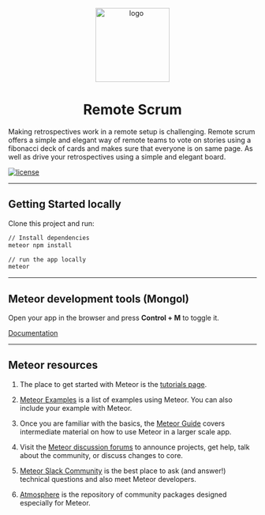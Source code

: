 <p align="center">
  <a href="https://remotescrum.com/" rel="noopener" target="_blank"><img width="150" src="https://remotescrum.com/logo.png" alt="logo"></a></p>
</p>

<h1 align="center">Remote Scrum</h1>

<div>

Making retrospectives work in a remote setup is challenging. Remote scrum offers a simple and elegant way of remote teams to vote on stories using a fibonacci deck of cards and makes sure that everyone is on same page. As well as drive your retrospectives using a simple and elegant board.

[![license](https://img.shields.io/badge/license-MIT-blue.svg)](https://github.com/fadamakis/remotescrum/blob/master/LICENSE)

</div>

---
## Getting Started locally

Clone this project and run:

```sh
// Install dependencies
meteor npm install

// run the app locally
meteor
```
---
## Meteor development tools (Mongol)

Open your app in the browser and press **Control + M** to toggle it.



[Documentation](https://github.com/msavin/Mongol-meteor-explore-minimongo-devtools)

---

<h2 id="learning-more">Meteor resources</h2>

1. The place to get started with Meteor is the [tutorials page](https://www.meteor.com/developers/tutorials).

2. [Meteor Examples](https://github.com/meteor/examples) is a list of examples using Meteor. You can also include your example with Meteor.
   
3. Once you are familiar with the basics, the [Meteor Guide](http://guide.meteor.com) covers intermediate material on how to use Meteor in a larger scale app.

4. Visit the [Meteor discussion forums](https://forums.meteor.com) to announce projects, get help, talk about the community, or discuss changes to core.
   
5. [Meteor Slack Community](https://join.slack.com/t/meteor-community/shared_invite/enQtODA0NTU2Nzk5MTA3LWY5NGMxMWRjZDgzYWMyMTEyYTQ3MTcwZmU2YjM5MTY3MjJkZjQ0NWRjOGZlYmIxZjFlYTA5Mjg4OTk3ODRiOTc) is the best place to ask (and answer!) technical questions and also meet Meteor developers.

6. [Atmosphere](https://atmospherejs.com) is the repository of community packages designed especially for Meteor.
